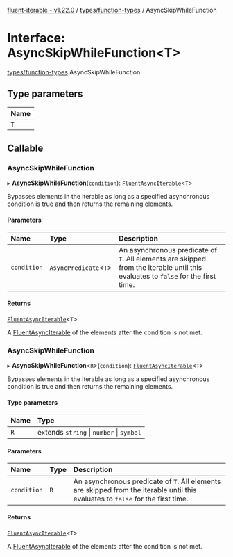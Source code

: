 [fluent-iterable - v1.22.0](../README.md) / [types/function-types](../modules/types_function_types.md) / AsyncSkipWhileFunction

# Interface: AsyncSkipWhileFunction<T\>

[types/function-types](../modules/types_function_types.md).AsyncSkipWhileFunction

## Type parameters

| Name |
| :------ |
| `T` |

## Callable

### AsyncSkipWhileFunction

▸ **AsyncSkipWhileFunction**(`condition`): [`FluentAsyncIterable`](index.FluentAsyncIterable.md)<`T`\>

Bypasses elements in the iterable as long as a specified asynchronous condition is true and then returns the remaining elements.

#### Parameters

| Name | Type | Description |
| :------ | :------ | :------ |
| `condition` | `AsyncPredicate`<`T`\> | An asynchronous predicate of `T`. All elements are skipped from the iterable until this evaluates to `false` for the first time. |

#### Returns

[`FluentAsyncIterable`](index.FluentAsyncIterable.md)<`T`\>

A [FluentAsyncIterable](index.FluentAsyncIterable.md) of the elements after the condition is not met.

### AsyncSkipWhileFunction

▸ **AsyncSkipWhileFunction**<`R`\>(`condition`): [`FluentAsyncIterable`](index.FluentAsyncIterable.md)<`T`\>

Bypasses elements in the iterable as long as a specified asynchronous condition is true and then returns the remaining elements.

#### Type parameters

| Name | Type |
| :------ | :------ |
| `R` | extends `string` \| `number` \| `symbol` |

#### Parameters

| Name | Type | Description |
| :------ | :------ | :------ |
| `condition` | `R` | An asynchronous predicate of `T`. All elements are skipped from the iterable until this evaluates to `false` for the first time. |

#### Returns

[`FluentAsyncIterable`](index.FluentAsyncIterable.md)<`T`\>

A [FluentAsyncIterable](index.FluentAsyncIterable.md) of the elements after the condition is not met.
